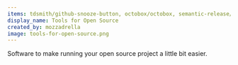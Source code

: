 ```yaml
---
items: tdsmith/github-snooze-button, octobox/octobox, semantic-release/semantic-release, Netflix/hubcommander, skywinder/github-changelog-generator, servo/homu, zeke/ghwd, jlord/offline-issues, greenkeeperio/greenkeeper, probot/stale, servo/highfive, sagesharp/foss-heartbeat, hzoo/contributors-on-github, pengwynn/flint, WeAllJS/weallbehave, WeAllJS/weallcontribute, danger/danger, facebook/mention-bot, icecrime/poule, probot/settings, cla-assistant/cla-assistant, zeke/package-json-to-readme, hakirisec/hakiri_toolbelt, standard/standard, lerna/lerna, marmelab/sedy
display_name: Tools for Open Source
created_by: mozzadrella
image: tools-for-open-source.png
---
```

Software to make running your open source project a little bit easier.
